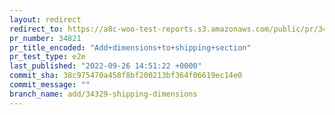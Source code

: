 ```yaml
---
layout: redirect
redirect_to: https://a8c-woo-test-reports.s3.amazonaws.com/public/pr/34821/e2e/index.html
pr_number: 34821
pr_title_encoded: "Add+dimensions+to+shipping+section"
pr_test_type: e2e
last_published: "2022-09-26 14:51:22 +0000"
commit_sha: 38c975470a458f8bf200213bf364f06619ec14e0
commit_message: ""
branch_name: add/34329-shipping-dimensions
---
```

